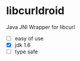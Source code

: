 libcurldroid
=============

Java JNI Wrapper for libcurl

* [ ] easy of use
* [x] jdk 1.6
* [ ] type safe
